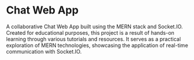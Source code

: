 # Chat Web App

A collaborative Chat Web App built using the MERN stack and Socket.IO. Created for educational purposes, this project is a result of hands-on learning through various tutorials and resources. It serves as a practical exploration of MERN technologies, showcasing the application of real-time communication with Socket.IO.
